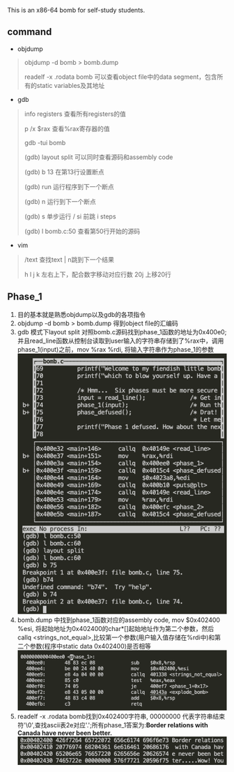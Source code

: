 This is an x86-64 bomb for self-study students. 

## command
- objdump
> objdump -d bomb > bomb.dump
> 
> readelf -x .rodata bomb 可以查看object file中的data segment，包含所有的static variables及其地址

- gdb
> info registers 查看所有registers的值
> 
> p /x $rax  查看%rax寄存器的值
> 
> gdb -tui bomb 
> 
> (gdb) layout split  可以同时查看源码和assembly code
> 
> (gdb) b 13 在第13行设置断点
> 
> (gdb) run 运行程序到下一个断点
> 
> (gdb) n 运行到下一个断点
> 
> (gdb) s 单步运行 / si 前跳 i steps
> 
> (gdb) l bomb.c:50 查看第50行开始的源码
>

- vim
> /text 查找text | n跳到下一个结果
> 
> h l j k 左右上下，配合数字移动对应行数 20j 上移20行

## Phase_1
1. 目的基本就是熟悉objdump以及gdb的各项指令
2. objdump -d bomb > bomb.dump 得到object file的汇编码
3. gdb 模式下layout split 对照bomb.c源码找到phase_1函数的地址为0x400e0; 并且read_line函数从控制台读取到user输入的字符串存储到了%rax中，调用phase_1(input)之前，mov %rax %rdi, 将输入字符串作为phase_1的参数
![](phase_1_address.png)
4. bomb.dump 中找到phase_1函数对应的assembly code, mov $0x402400 %esi, 将起始地址为0x402400的char*[]起始地址作为第二个参数，然后callq <strings_not_equal>,比较第一个参数(用户输入值存储在%rdi中)和第二个参数(程序中static data 0x402400)是否相等
![](phase_1_assembly.png)
5. readelf -x .rodata bomb找到0x402400字符串, 00000000 代表字符串结束符'\0',查找ascii表2e对应'.';所有phase_1答案为:<strong>Border relations with Canada have never been better.</strong>
![](phase_1_answer.png)

